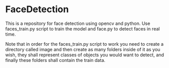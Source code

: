 # FaceDetection

This is a repository for face detection using opencv and python. Use faces_train.py script to train the model and face.py to detect faces in real time.

Note that in order for the faces_train.py script to work you need to create a directory called image and then create as many folders inside of it as you wish, they shall represent classes of objects you would want to detect, and finally these folders shall contain the train data.
